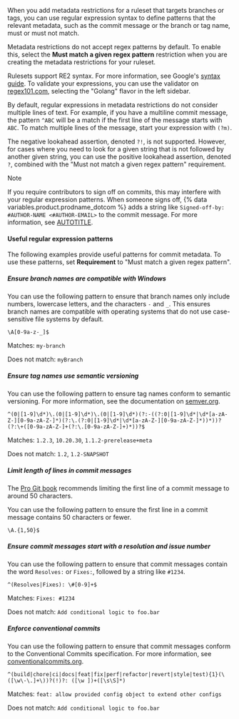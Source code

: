 When you add metadata restrictions for a ruleset that targets branches or tags, you can use regular expression syntax to define patterns that the relevant metadata, such as the commit message or the branch or tag name, must or must not match.

Metadata restrictions do not accept regex patterns by default. To enable this, select the **Must match a given regex pattern** restriction when you are creating the metadata restrictions for your ruleset.

Rulesets support RE2 syntax. For more information, see Google's [syntax guide](https://github.com/google/re2/wiki/Syntax). To validate your expressions, you can use the validator on [regex101.com](https://regex101.com/), selecting the "Golang" flavor in the left sidebar.

By default, regular expressions in metadata restrictions do not consider multiple lines of text. For example, if you have a multiline commit message, the pattern `^ABC` will be a match if the first line of the message starts with `ABC`. To match multiple lines of the message, start your expression with `(?m)`.

The negative lookahead assertion, denoted `?!`, is not supported. However, for cases where you need to look for a given string that is not followed by another given string, you can use the positive lookahead assertion, denoted `?`, combined with the "Must not match a given regex pattern" requirement.

> [!NOTE]
> If you require contributors to sign off on commits, this may interfere with your regular expression patterns. When someone signs off, {% data variables.product.prodname_dotcom %} adds a string like `Signed-off-by: #AUTHOR-NAME <#AUTHOR-EMAIL>` to the commit message. For more information, see [AUTOTITLE](/organizations/managing-organization-settings/managing-the-commit-signoff-policy-for-your-organization).

#### Useful regular expression patterns

The following examples provide useful patterns for commit metadata. To use these patterns, set **Requirement** to "Must match a given regex pattern".

##### Ensure branch names are compatible with Windows

You can use the following pattern to ensure that branch names only include numbers, lowercase letters, and the characters `-` and `_`. This ensures branch names are compatible with operating systems that do not use case-sensitive file systems by default.

```text copy
\A[0-9a-z-_]$
```

Matches: `my-branch`

Does not match: `myBranch`

##### Ensure tag names use semantic versioning

You can use the following pattern to ensure tag names conform to semantic versioning. For more information, see the documentation on [semver.org](https://semver.org/).

```text copy
^(0|[1-9]\d*)\.(0|[1-9]\d*)\.(0|[1-9]\d*)(?:-((?:0|[1-9]\d*|\d*[a-zA-Z-][0-9a-zA-Z-]*)(?:\.(?:0|[1-9]\d*|\d*[a-zA-Z-][0-9a-zA-Z-]*))*))?(?:\+([0-9a-zA-Z-]+(?:\.[0-9a-zA-Z-]+)*))?$
```

Matches: `1.2.3`, `10.20.30`, `1.1.2-prerelease+meta`

Does not match: `1.2`, `1.2-SNAPSHOT`

##### Limit length of lines in commit messages

The [Pro Git book](https://git-scm.com/book/en/v2/Distributed-Git-Contributing-to-a-Project#_commit_guidelines) recommends limiting the first line of a commit message to around 50 characters.

You can use the following pattern to ensure the first line in a commit message contains 50 characters or fewer.

```text copy
\A.{1,50}$
```

##### Ensure commit messages start with a resolution and issue number

You can use the following pattern to ensure that commit messages contain the word `Resolves:` or `Fixes:`, followed by a string like `#1234`.

```text copy
^(Resolves|Fixes): \#[0-9]+$
```

Matches: `Fixes: #1234`

Does not match: `Add conditional logic to foo.bar`

##### Enforce conventional commits

You can use the following pattern to ensure that commit messages conform to the Conventional Commits specification. For more information, see [conventionalcommits.org](https://www.conventionalcommits.org/).

```text copy
^(build|chore|ci|docs|feat|fix|perf|refactor|revert|style|test){1}(\([\w\-\.]+\))?(!)?: ([\w ])+([\s\S]*)
```

Matches: `feat: allow provided config object to extend other configs`

Does not match: `Add conditional logic to foo.bar`
